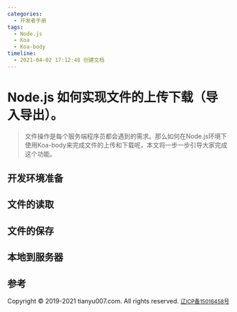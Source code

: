 ```yaml
---
categories:
  - 开发者手册
tags:
  - Node.js
  - Koa
  - Koa-body
timeline:
  - 2021-04-02 17:12:48 创建文档
---
```


# Node.js 如何实现文件的上传下载（导入导出）。
> 文件操作是每个服务端程序员都会遇到的需求。那么如何在Node.js环境下使用Koa-body来完成文件的上传和下载呢，本文将一步一步引导大家完成这个功能。

## 开发环境准备

## 文件的读取

## 文件的保存

## 本地到服务器

## 参考

<footer>
  <nav class="navbar-fixed-bottom text-center navbar-default">
    <text style="font-size: 14px;">Copyright © 2019-2021 tianyu007.com. All rights reserved. </text>
    <a href="http://www.beian.miit.gov.cn" style="font-size: 12px;">辽ICP备15016458号</a>
    <script type="text/javascript">
      var cnzz_protocol = (("https:" == document.location.protocol) ? "https://" : "http://");
      document.write(unescape("%3Cspan id='cnzz_stat_icon_1258928019'%3E%3C/span%3E%3Cscript src='" + cnzz_protocol + "s11.cnzz.com/z_stat.php%3Fid%3D1258928019%26show%3Dpic' type='text/javascript'%3E%3C/script%3E"));
    </script>
  </nav>
</footer>
